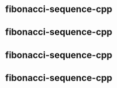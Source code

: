 # fibonacci-sequence-cpp
# fibonacci-sequence-cpp
# fibonacci-sequence-cpp
# fibonacci-sequence-cpp
